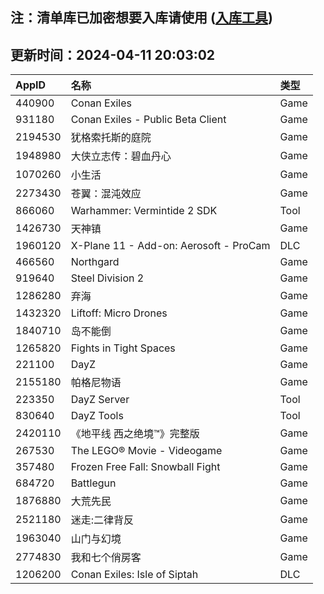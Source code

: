 ## 注：清单库已加密想要入库请使用 ([入库工具](https://github.com/BlankTMing/ManifestAutoUpdate/releases))

## 更新时间：2024-04-11 20:03:02
| AppID | 名称 | 类型  |
| :-------------------- | :----------------------------- | :----------- |
| 440900 | Conan Exiles| Game |
| 931180 | Conan Exiles - Public Beta Client| Game |
| 2194530 | 犹格索托斯的庭院| Game |
| 1948980 | 大侠立志传：碧血丹心| Game |
| 1070260 | 小生活| Game |
| 2273430 | 苍翼：混沌效应| Game |
| 866060 | Warhammer: Vermintide 2 SDK| Tool |
| 1426730 | 天神镇| Game |
| 1960120 | X-Plane 11 - Add-on: Aerosoft - ProCam| DLC |
| 466560 | Northgard| Game |
| 919640 | Steel Division 2| Game |
| 1286280 | 弃海| Game |
| 1432320 | Liftoff: Micro Drones| Game |
| 1840710 | 岛不能倒| Game |
| 1265820 | Fights in Tight Spaces| Game |
| 221100 | DayZ| Game |
| 2155180 | 帕格尼物语| Game |
| 223350 | DayZ Server| Tool |
| 830640 | DayZ Tools| Tool |
| 2420110 | 《地平线 西之绝境™》完整版| Game |
| 267530 | The LEGO® Movie - Videogame| Game |
| 357480 | Frozen Free Fall: Snowball Fight| Game |
| 684720 | Battlegun| Game |
| 1876880 | 大荒先民| Game |
| 2521180 | 迷走:二律背反| Game |
| 1963040 | 山门与幻境| Game |
| 2774830 | 我和七个俏房客| Game |
| 1206200 | Conan Exiles: Isle of Siptah| DLC |
